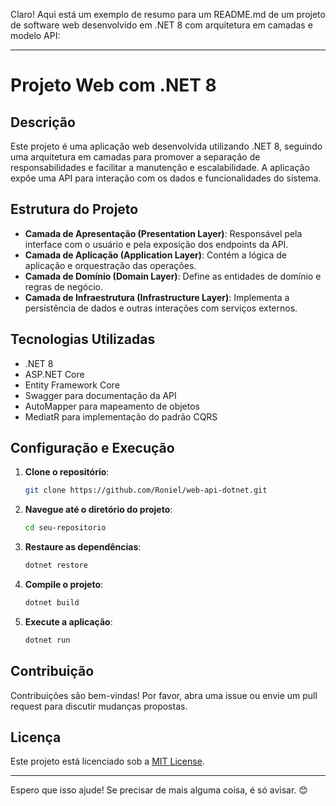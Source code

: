 Claro! Aqui está um exemplo de resumo para um README.md de um projeto de software web desenvolvido em .NET 8 com arquitetura em camadas e modelo API:

---

# Projeto Web com .NET 8

## Descrição

Este projeto é uma aplicação web desenvolvida utilizando .NET 8, seguindo uma arquitetura em camadas para promover a separação de responsabilidades e facilitar a manutenção e escalabilidade. A aplicação expõe uma API para interação com os dados e funcionalidades do sistema.

## Estrutura do Projeto

- **Camada de Apresentação (Presentation Layer)**: Responsável pela interface com o usuário e pela exposição dos endpoints da API.
- **Camada de Aplicação (Application Layer)**: Contém a lógica de aplicação e orquestração das operações.
- **Camada de Domínio (Domain Layer)**: Define as entidades de domínio e regras de negócio.
- **Camada de Infraestrutura (Infrastructure Layer)**: Implementa a persistência de dados e outras interações com serviços externos.

## Tecnologias Utilizadas

- .NET 8
- ASP.NET Core
- Entity Framework Core
- Swagger para documentação da API
- AutoMapper para mapeamento de objetos
- MediatR para implementação do padrão CQRS

## Configuração e Execução

1. **Clone o repositório**:
   ```bash
   git clone https://github.com/Roniel/web-api-dotnet.git
   ```

2. **Navegue até o diretório do projeto**:
   ```bash
   cd seu-repositorio
   ```

3. **Restaure as dependências**:
   ```bash
   dotnet restore
   ```

4. **Compile o projeto**:
   ```bash
   dotnet build
   ```

5. **Execute a aplicação**:
   ```bash
   dotnet run
   ```

## Contribuição

Contribuições são bem-vindas! Por favor, abra uma issue ou envie um pull request para discutir mudanças propostas.

## Licença

Este projeto está licenciado sob a [MIT License](LICENSE).

---

Espero que isso ajude! Se precisar de mais alguma coisa, é só avisar. 😊
